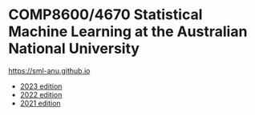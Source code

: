 # COMP8600/4670 Statistical Machine Learning at the Australian National University

https://sml-anu.github.io

* [2023 edition](https://sites.google.com/view/comp-4670-8600/home)
* [2022 edition](https://cm.cecs.anu.edu.au/sml2022/)
* [2021 edition](https://machlearn.gitlab.io/sml2021/)
